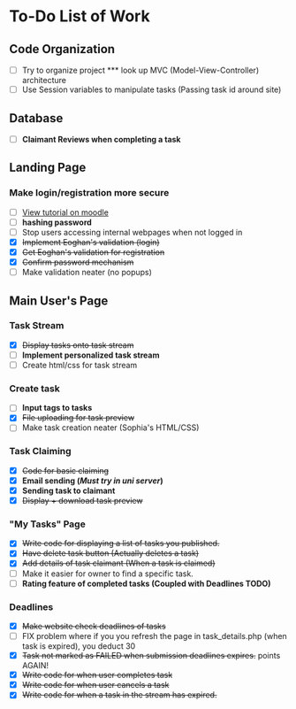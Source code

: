 # To-Do List of Work

## Code Organization
- [ ] Try to organize project
*** look up MVC (Model-View-Controller) architecture
- [ ] Use Session variables to manipulate tasks (Passing task id around site)

## Database
- [ ] **Claimant Reviews when completing a task**

## Landing Page

### Make login/registration more secure <br>
- [ ] [View tutorial on moodle](http://moodle2.csis.ul.ie) 
- [ ] **hashing password**
- [ ] Stop users accessing internal webpages when not logged in
- [X] ~~Implement Eoghan's validation (login)~~
- [X] ~~Get Eoghan's validation for registration~~
- [X] ~~Confirm password mechanism~~
- [ ] Make validation neater (no popups)
## Main User's Page
### Task Stream
- [X] ~~Display tasks onto task stream~~
- [ ] **Implement personalized task stream**
- [ ] Create html/css for task stream
### Create task
- [ ] **Input tags to tasks**
- [X] ~~File uploading for task preview~~
- [ ] Make task creation neater (Sophia's HTML/CSS)
### Task Claiming
- [X] ~~Code for basic claiming~~
- [X] **Email sending (*Must try in uni server*)**
- [X] **Sending task to claimant**
- [X] ~~Display + download task preview~~
### "My Tasks" Page
- [X] ~~Write code for displaying a list of tasks you published.~~
- [X] ~~Have delete task button (Actually deletes a task)~~
- [X] ~~Add details of task claimant (When a task is claimed)~~
- [ ] Make it easier for owner to find a specific task.
- [ ] **Rating feature of completed tasks (Coupled with Deadlines TODO)**
### Deadlines
- [X] ~~Make website check deadlines of tasks~~
- [ ] FIX problem where if you you refresh the page in task_details.php (when task is expired), you deduct 30 
- [X] ~~Task not marked as FAILED when submission deadlines expires.~~
points AGAIN!
- [X] ~~Write code for when user completes task~~
- [X] ~~Write code for when user cancels a task~~
- [X] ~~Write code for when a task in the stream has expired.~~
